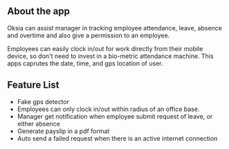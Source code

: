## About the app
Oksia can assist manager in tracking employee attendance, leave, absence and overtime and also give a permission to an employee.

Employees can easily clock in/out for work directly from their mobile device, so don't need to invest in a bio-metric attendance machine. This apps caprutes the date, time, and gps location of user.

## Feature List
- Fake gps detector
- Employees can only clock in/out within radius of an office base.
- Manager get notification when employee submit request of leave, or either absence
- Generate payslip in a pdf format
- Auto send a failed request when there is an active internet connection
